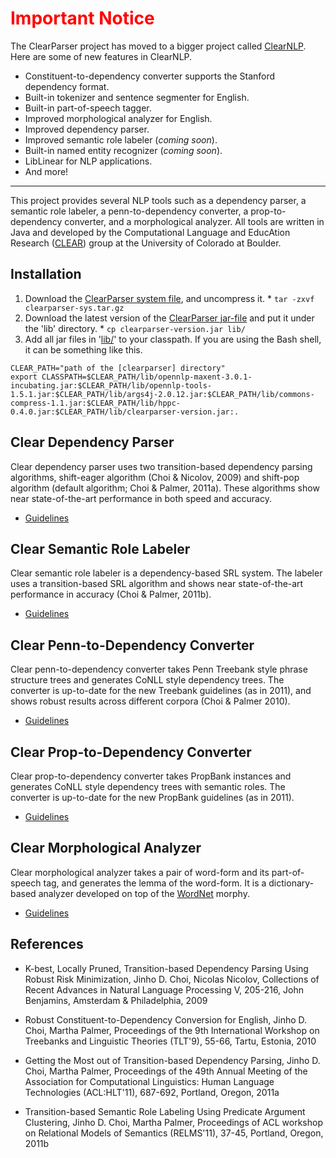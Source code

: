 # <font color='red'>Important Notice</font> #

The ClearParser project has moved to a bigger project called [ClearNLP](https://clearnlp.googlecode.com).  Here are some of new features in ClearNLP.

  * Constituent-to-dependency converter supports the Stanford dependency format.
  * Built-in tokenizer and sentence segmenter for English.
  * Built-in part-of-speech tagger.
  * Improved morphological analyzer for English.
  * Improved dependency parser.
  * Improved semantic role labeler (_coming soon_).
  * Built-in named entity recognizer (_coming soon_).
  * LibLinear for NLP applications.
  * And more!

---


This project provides several NLP tools such as a dependency parser, a semantic role labeler, a penn-to-dependency converter, a prop-to-dependency converter, and a morphological analyzer. All tools are written in Java and developed by the Computational Language and EducAtion Research ([CLEAR](http://clear.colorado.edu)) group at the University of Colorado at Boulder.

## Installation ##

  1. Download the [ClearParser system file](http://clearparser.googlecode.com/files/clearparser-sys.tar.gz), and uncompress it.
    * `tar -zxvf clearparser-sys.tar.gz`
  1. Download the latest version of the [ClearParser jar-file](http://clearparser.googlecode.com/files/clearparser-0.31.jar) and put it under the 'lib' directory.
    * `cp clearparser-version.jar lib/`
  1. Add all jar files in '[lib/](http://code.google.com/p/clearparser/source/browse/#svn%2Ftrunk%2Flib)' to your classpath.  If you are using the Bash shell, it can be something like this.
```
CLEAR_PATH="path of the [clearparser] directory"
export CLASSPATH=$CLEAR_PATH/lib/opennlp-maxent-3.0.1-incubating.jar:$CLEAR_PATH/lib/opennlp-tools-1.5.1.jar:$CLEAR_PATH/lib/args4j-2.0.12.jar:$CLEAR_PATH/lib/commons-compress-1.1.jar:$CLEAR_PATH/lib/hppc-0.4.0.jar:$CLEAR_PATH/lib/clearparser-version.jar:.
```

## Clear Dependency Parser ##

Clear dependency parser uses two transition-based dependency parsing algorithms, shift-eager algorithm (Choi & Nicolov, 2009) and shift-pop algorithm (default algorithm; Choi & Palmer, 2011a).  These algorithms show near state-of-the-art performance in both speed and accuracy.
  * [Guidelines](DepParserGuidelines.md)


## Clear Semantic Role Labeler ##

Clear semantic role labeler is a dependency-based SRL system.  The labeler uses a transition-based SRL algorithm and shows near state-of-the-art performance in accuracy  (Choi & Palmer, 2011b).
  * [Guidelines](SRLabelerGuidelines.md)

## Clear Penn-to-Dependency Converter ##

Clear penn-to-dependency converter takes Penn Treebank style phrase structure trees and generates CoNLL style dependency trees.  The converter is up-to-date for the new Treebank guidelines (as in 2011), and shows robust results across different corpora (Choi & Palmer 2010).
  * [Guidelines](Phrase2DepGuidelines.md)

## Clear Prop-to-Dependency Converter ##

Clear prop-to-dependency converter takes PropBank instances and generates CoNLL style dependency trees with semantic roles.  The converter is up-to-date for the new PropBank guidelines (as in 2011).
  * [Guidelines](PropToDepGuidelines.md)

## Clear Morphological Analyzer ##

Clear morphological analyzer takes a pair of word-form and its part-of-speech tag, and generates the lemma of the word-form.  It is a dictionary-based analyzer developed on top of the [WordNet](http://wordnet.princeton.edu/man/morphy.7WN.html) morphy.
  * [Guidelines](MorphAnalyzerGuidelines.md)

## References ##

  * K-best, Locally Pruned, Transition-based Dependency Parsing Using Robust Risk Minimization, Jinho D. Choi, Nicolas Nicolov, Collections of Recent Advances in Natural Language Processing V, 205-216, John Benjamins, Amsterdam & Philadelphia, 2009

  * Robust Constituent-to-Dependency Conversion for English, Jinho D. Choi, Martha Palmer, Proceedings of the 9th International Workshop on Treebanks and Linguistic Theories (TLT'9), 55-66, Tartu, Estonia, 2010

  * Getting the Most out of Transition-based Dependency Parsing, Jinho D. Choi, Martha Palmer, Proceedings of the 49th Annual Meeting of the Association for Computational Linguistics: Human Language Technologies (ACL:HLT'11), 687-692, Portland, Oregon, 2011a

  * Transition-based Semantic Role Labeling Using Predicate Argument Clustering, Jinho D. Choi, Martha Palmer, Proceedings of ACL workshop on Relational Models of Semantics (RELMS'11), 37-45, Portland, Oregon, 2011b